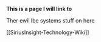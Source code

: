 **This is a page I will link to**

Ther ewil lbe systems stuff on here

[[SiriusInsight-Technology-Wiki]]